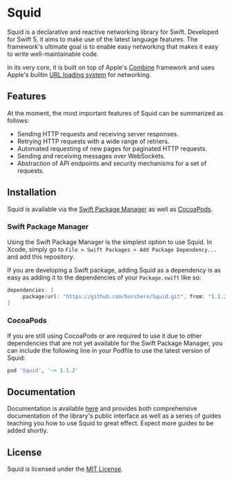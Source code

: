 # Squid

Squid is a declarative and reactive networking library for Swift. Developed for Swift 5, it aims to make use of the latest language features. The framework's ultimate goal is to enable easy networking that makes it easy to write well-maintainable code.

In its very core, it is built on top of Apple's [Combine](https://developer.apple.com/documentation/combine/) framework and uses Apple's builtin [URL loading system](https://developer.apple.com/documentation/foundation/url_loading_system) for networking.

## Features

At the moment, the most important features of Squid can be summarized as follows:

* Sending HTTP requests and receiving server responses.
* Retrying HTTP requests with a wide range of retriers.
* Automated requesting of new pages for paginated HTTP requests.
* Sending and receiving messages over WebSockets.
* Abstraction of API endpoints and security mechanisms for a set of requests.

## Installation

Squid is available via the [Swift Package Manager](https://swift.org/package-manager/) as well as [CocoaPods](https://cocoapods.org).

### Swift Package Manager

Using the Swift Package Manager is the simplest option to use Squid. In Xcode, simply go to `File > Swift Packages > Add Package Dependency...` and add this repository.

If you are developing a Swift package, adding Squid as a dependency is as easy as adding it to the dependencies of your `Package.swift` like so:

```swift
dependencies: [
    .package(url: "https://github.com/borchero/Squid.git", from: "1.1.2")
]
```

### CocoaPods

If you are still using CocoaPods or are required to use it due to other dependencies that are not yet available for the Swift Package Manager, you can include the following line in your Podfile to use the latest version of Squid:

```ruby
pod 'Squid', '~> 1.1.2'
```

## Documentation

Documentation is available [here](https://borchero.github.io/Squid/) and provides both comprehensive documentation of the library's public interface as well as a series of guides teaching you how to use Squid to great effect. Expect more guides to be added shortly.

## License

Squid is licensed under the [MIT License](https://github.com/borchero/Squid/blob/master/LICENSE).
